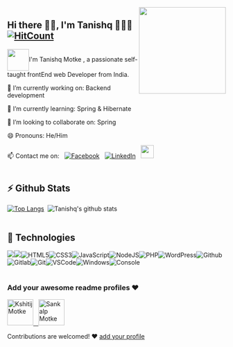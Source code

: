 
<img align='right' src='https://user-images.githubusercontent.com/5713670/87202985-820dcb80-c2b6-11ea-9f56-7ec461c497c3.gif' width='200"'>


## Hi there 👋🏼, I'm Tanishq 👨🏻‍💻 [![HitCount](http://hits.dwyl.com/tanishqmotke/ReadMe.svg)](http://hits.dwyl.com/tanishqmotke/ReadMe)
<img align="center" src="https://media.giphy.com/media/1fhj2FW0661V3Nb2Me/giphy.gif" width="50">I'm Tanishq Motke , a passionate self-taught frontEnd web Developer from India.
  
  🔭  I’m currently working on: Backend development<br>
 
 🌱 I’m currently learning: Spring & Hibernate<br>
 
 👯 I’m looking to collaborate on: Spring<br>
    
 😄 Pronouns: He/Him <br>
 
  📫 Contact me on:
&nbsp;&nbsp;[![Facebook](https://img.shields.io/badge/facebook-%231877F2.svg?&style=for-the-badge&logo=facebook&logoColor=white)](https://www.facebook.com/profile.php?id=100002654923327)&nbsp;&nbsp;&nbsp;[![LinkedIn](https://img.shields.io/badge/linkedin-%230077B5.svg?&style=for-the-badge&logo=linkedin&logoColor=white)](https://linkedin.com/in/warengonzagaofficial)&nbsp;&nbsp;&nbsp;[<img height="30" src = "https://img.shields.io/badge/gmail-c14438?&style=for-the-badge&logo=gmail&logoColor=white">](https://mail.google.com/mail/u/0/#inbox)
 <br>
 <br>

 ## ⚡ Github Stats
 [![Top Langs](https://github-readme-stats.vercel.app/api/top-langs/?username=tanishqmotke&langs_count=10)](https://github.com/tanishqmotke)&nbsp;&nbsp;![Tanishq's github stats](https://github-readme-stats.vercel.app/api?username=tanishqmotke&theme=default&show_icons=true)
<br>
 <br>

 ## :wrench: Technologies
<img src="https://img.icons8.com/color/48/000000/java-coffee-cup-logo.png"/><img src="https://img.icons8.com/metro/26/000000/mysql.png"/>![HTML5](https://img.icons8.com/color/30/html-5.png)![CSS3](https://img.icons8.com/color/30/css3.png)![JavaScript](https://img.icons8.com/color/30/javascript.png)![NodeJS](https://img.icons8.com/color/30/nodejs.png)![PHP](https://img.icons8.com/color/30/php.png)![WordPress](https://img.icons8.com/color/30/wordpress.png)![Github](https://img.icons8.com/material-outlined/30/github.png)![Gitlab](https://img.icons8.com/color/30/gitlab.png)![Git](https://img.icons8.com/color/30/git.png)![VSCode](https://img.icons8.com/color/30/visual-studio-code-2019.png)![Windows](https://img.icons8.com/color/30/windows-10.png)![Console](https://img.icons8.com/color/30/console.png)
<br>
 <br>

 ### Add your awesome readme profiles ❤
 <a href="https://github.com/kmotke">
    <img src="https://avatars3.githubusercontent.com/u/55249406?s=400&u=47122fb41e0d7aca0fccd13d694a9b6b118a8d3f&v=4" alt="Kshitij Motke" width="60px" height="60px">&nbsp;&nbsp;
  <a href="https://github.com/smotke93">
    <img src="https://avatars0.githubusercontent.com/u/47669962?s=400&u=376b06acec7501ce6a9e538599a4dac55c7562f0&v=4" alt="Sankalp Motke" width="60px" height="60px">
</a>

Contributions are welcomed! ❤ [add your profile](https://github.com/tanishqmotke/tanishqmotke/edit/master/users.ts)

